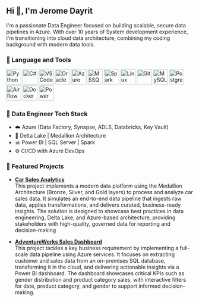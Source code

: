 ## Hi 👋, I'm Jerome Dayrit

<!--
**jeromedayrit/jeromedayrit** is a ✨ _special_ ✨ repository because its `README.md` (this file) appears on your GitHub profile.

Here are some ideas to get you started:

- 🔭 I’m currently working on ...
- 🌱 I’m currently learning ...
- 👯 I’m looking to collaborate on ...
- 🤔 I’m looking for help with ...
- 💬 Ask me about ...
- 📫 How to reach me: ...
- 😄 Pronouns: ...
- ⚡ Fun fact: ...
-->
I'm a passionate Data Engineer focused on building scalable, secure data pipelines in Azure. With over 10 years of System development experience, I'm transitioning into cloud data architecture, combining my coding background with modern data tools.

### 🚀 Language and Tools
<p align="left">
  <img src="https://img.icons8.com/color/48/000000/python.png" alt="Python" width="40"/>
  <img src="https://img.icons8.com/color/48/000000/c-sharp-logo.png" alt="C#" width="40"/>
  <img src="https://img.icons8.com/color/48/000000/visual-studio-code-2019.png" alt="VS Code" width="40"/>
  <img src="https://img.icons8.com/ios-filled/50/EA1D1D/oracle-logo.png" alt="Oracle" width="40"/>
  <img src="https://img.icons8.com/color/48/000000/azure-1.png" alt="Azure" width="40"/>
  <img src="https://img.icons8.com/color/48/000000/microsoft-sql-server.png" alt="MSSQL" width="40"/>
  <img src="https://upload.wikimedia.org/wikipedia/commons/f/f3/Apache_Spark_logo.svg" alt="Spark" width="40"/>
  <img src="https://img.icons8.com/color/48/000000/linux.png" alt="Linux" width="40"/>
  <img src="https://img.icons8.com/color/48/000000/git.png" alt="Git" width="40"/>
  <img src="https://img.icons8.com/color/48/000000/mysql-logo.png" alt="MySQL" width="40"/>
  <img src="https://img.icons8.com/color/48/000000/postgreesql.png" alt="PostgreSQL" width="40"/>
  <img src="https://upload.wikimedia.org/wikipedia/commons/d/de/AirflowLogo.png" alt="Airflow" width="40"/>
  <img src="https://img.icons8.com/color/48/000000/docker.png" alt="Docker" width="40"/>
  <img src="https://img.icons8.com/color/48/000000/power-bi.png" alt="Power BI" width="40"/>
</p>

### 🔧 Data Engineer Tech Stack
- ☁️ Azure (Data Factory, Synapse, ADLS, Databricks, Key Vault)
- 🧱 Delta Lake | Medallion Architecture
- 📊 Power BI | SQL Server | Spark
- ⚙️ CI/CD with Azure DevOps

### 📂 Featured Projects
- **[Car Sales Analytics](https://github.com/jeromedayrit/rg-salescars-adeproject)**  
This project implements a modern data platform using the Medallion Architecture (Bronze, Silver, and Gold layers) to process and analyze car sales data. It simulates an end-to-end data pipeline that ingests raw data, applies transformations, and delivers curated, business-ready insights. The solution is designed to showcase best practices in data engineering, Delta Lake, and Azure-based architecture, providing stakeholders with high-quality, governed data for reporting and decision-making

- **[AdventureWorks Sales Dashboard](https://github.com/jeromedayrit/rg-adventwork-adeproject)** 
<br>This project tackles a key business requirement by implementing a full-scale data pipeline using Azure services. It focuses on extracting customer and sales data from an on-premises SQL database, transforming it in the cloud, and delivering actionable insights via a Power BI dashboard. The dashboard showcases critical KPIs such as gender distribution and product category sales, with interactive filters for date, product category, and gender to support informed decision-making.
